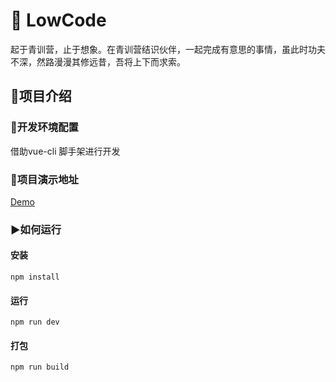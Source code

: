 # 🚩 LowCode 

起于青训营，止于想象。在青训营结识伙伴，一起完成有意思的事情，虽此时功夫不深，然路漫漫其修远昔，吾将上下而求索。

## 📝项目介绍
### 🔑开发环境配置

借助vue-cli 脚手架进行开发



### 📌项目演示地址

[Demo](https://leoyongyuan.github.io/YouthCamp-lowcode/dist/index.html#/)


### ▶如何运行

####  安装

```
npm install
```

#### 运行

```
npm run dev
```

#### 打包

```
npm run build
```
